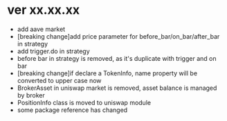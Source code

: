 # ver xx.xx.xx

* add aave market
* [breaking change]add price parameter for before_bar/on_bar/after_bar in strategy
* add trigger.do in strategy
* before bar in strategy is removed, as it's duplicate with trigger and on bar
* [breaking change]if declare a TokenInfo, name property will be converted to upper case now
* BrokerAsset in uniswap market is removed, asset balance is managed by broker
* PositionInfo class is moved to uniswap module
* some package reference has changed
